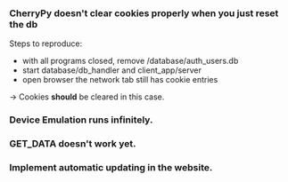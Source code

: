 ### CherryPy doesn't clear cookies properly when you just reset the db
Steps to reproduce:
- with all programs closed, remove /database/auth_users.db
- start database/db_handler and client_app/server
- open browser the network tab still has cookie entries

-> Cookies **should** be cleared in this case.


### Device Emulation runs infinitely.

### GET_DATA doesn't work yet.

### Implement automatic updating in the website.